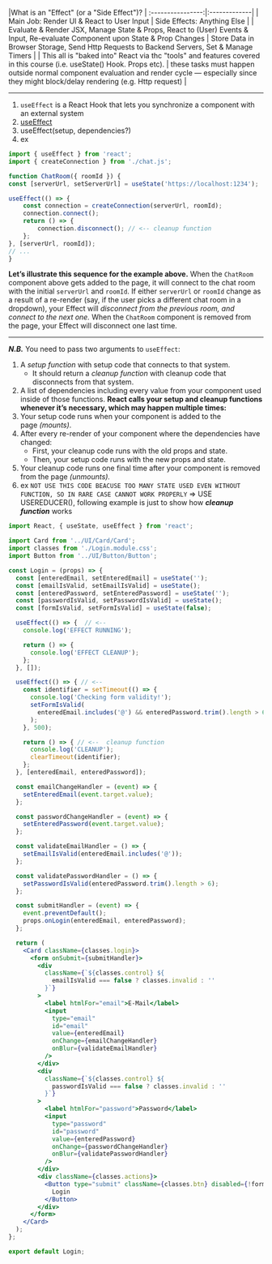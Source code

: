 


|What is an "Effect" (or a "Side Effect")? |
:----------------:|:-------------|
| Main Job: Render Ul & React to User Input  |  Side Effects: Anything Else  |
| 	Evaluate & Render JSX,	Manage State & Props,	React to (User) Events & Input,	Re-evaluate Component upon State &	Prop Changes  | Store Data in Browser Storage, Send Http Requests to Backend Servers, Set & Manage Timers |
| This all is "baked into" React via thc "tools" and features covered in this course (i.e. useState() Hook. Props etc).  |  these tasks must happen outside normal component evaluation and render cycle — especially since they might block/delay rendering (e.g. Http request) |

---
1. `useEffect` is a React Hook that lets you synchronize a component with an external system
2. [useEffect](https://react.dev/reference/react/useEffect)
3. useEffect(setup, dependencies?)
4.  ex

```jsx
import { useEffect } from 'react';  
import { createConnection } from './chat.js';  

function ChatRoom({ roomId }) {  
const [serverUrl, setServerUrl] = useState('https://localhost:1234');  

useEffect(() => {  
	const connection = createConnection(serverUrl, roomId);  
	connection.connect();  
	return () => {  
		connection.disconnect(); // <-- cleanup function
	};  
}, [serverUrl, roomId]);  
// ...  
}
```
**Let’s illustrate this sequence for the example above.**
When the `ChatRoom` component above gets added to the page, it will connect to the chat room with the initial `serverUrl` and `roomId`. If either `serverUrl` or `roomId` change as a result of a re-render (say, if the user picks a different chat room in a dropdown), your Effect will _disconnect from the previous room, and connect to the next one._ When the `ChatRoom` component is removed from the page, your Effect will disconnect one last time.

---
***N.B.*** You need to pass two arguments to `useEffect`:
1. A _setup function_ with setup code that connects to that system.
    - It should return a _cleanup function_ with cleanup code that disconnects from that system.
2. A list of dependencies including every value from your component used inside of those functions.
**React calls your setup and cleanup functions whenever it’s necessary, which may happen multiple times:**
1. Your setup code runs when your component is added to the page _(mounts)_.
2. After every re-render of your component where the dependencies have changed:
    - First, your cleanup code runs with the old props and state.
    - Then, your setup code runs with the new props and state.
3. Your cleanup code runs one final time after your component is removed from the page _(unmounts)._
4. ex `NOT USE THIS CODE BEACUSE TOO MANY STATE USED EVEN WITHOUT FUNCTION, SO IN RARE CASE CANNOT WORK PROPERLY` => USE USEREDUCER(), following example is just to show how  ***cleanup function*** works

```jsx
import React, { useState, useEffect } from 'react';

import Card from '../UI/Card/Card';
import classes from './Login.module.css';
import Button from '../UI/Button/Button';

const Login = (props) => {
  const [enteredEmail, setEnteredEmail] = useState('');
  const [emailIsValid, setEmailIsValid] = useState();
  const [enteredPassword, setEnteredPassword] = useState('');
  const [passwordIsValid, setPasswordIsValid] = useState();
  const [formIsValid, setFormIsValid] = useState(false);

  useEffect(() => {  // <--
    console.log('EFFECT RUNNING');

    return () => {
      console.log('EFFECT CLEANUP');
    };
  }, []);

  useEffect(() => { // <--
    const identifier = setTimeout(() => {
      console.log('Checking form validity!');
      setFormIsValid(
        enteredEmail.includes('@') && enteredPassword.trim().length > 6
      );
    }, 500);

    return () => { // <--  cleanup function
      console.log('CLEANUP');
      clearTimeout(identifier);
    };
  }, [enteredEmail, enteredPassword]);

  const emailChangeHandler = (event) => {
    setEnteredEmail(event.target.value);
  };

  const passwordChangeHandler = (event) => {
    setEnteredPassword(event.target.value);
  };

  const validateEmailHandler = () => {
    setEmailIsValid(enteredEmail.includes('@'));
  };

  const validatePasswordHandler = () => {
    setPasswordIsValid(enteredPassword.trim().length > 6);
  };

  const submitHandler = (event) => {
    event.preventDefault();
    props.onLogin(enteredEmail, enteredPassword);
  };

  return (
    <Card className={classes.login}>
      <form onSubmit={submitHandler}>
        <div
          className={`${classes.control} ${
            emailIsValid === false ? classes.invalid : ''
          }`}
        >
          <label htmlFor="email">E-Mail</label>
          <input
            type="email"
            id="email"
            value={enteredEmail}
            onChange={emailChangeHandler}
            onBlur={validateEmailHandler}
          />
        </div>
        <div
          className={`${classes.control} ${
            passwordIsValid === false ? classes.invalid : ''
          }`}
        >
          <label htmlFor="password">Password</label>
          <input
            type="password"
            id="password"
            value={enteredPassword}
            onChange={passwordChangeHandler}
            onBlur={validatePasswordHandler}
          />
        </div>
        <div className={classes.actions}>
          <Button type="submit" className={classes.btn} disabled={!formIsValid}>
            Login
          </Button>
        </div>
      </form>
    </Card>
  );
};

export default Login;
```









